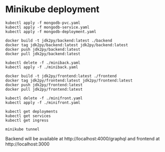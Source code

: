 # Minikube deployment

```
kubectl apply -f mongodb-pvc.yaml
kubectl apply -f mongodb-service.yaml
kubectl apply -f mongodb-deployment.yaml

docker build -t jdk2py/backend:latest ./backend
docker tag jdk2py/backend:latest jdk2py/backend:latest
docker push jdk2py/backend:latest
docker pull jdk2py/backend:latest

kubectl delete -f ./miniback.yaml
kubectl apply -f ./miniback.yaml

docker build -t jdk2py/frontend:latest ./frontend
docker tag jdk2py/frontend:latest jdk2py/frontend:latest
docker push jdk2py/frontend:latest
docker pull jdk2py/frontend:latest

kubectl delete -f ./minifront.yaml
kubectl apply -f ./minifront.yaml

kubectl get deployments
kubectl get services
kubectl get ingress

minikube tunnel
```

Backend will be available at http://localhost:4000/graphql and frontend at http://localhost:3000
